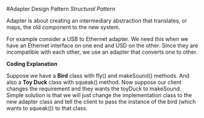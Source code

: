 #Adapter Design Pattern 
*Structural Pattern*

Adapter is about creating an intermediary abstraction that translates, or maps, the old component to the new system.

For example consider a USB to Ethernet adapter. We need this when we have an Ethernet interface on one end and USD on the other. Since they are incompatible with each other, we use an adapter 
that converts one to other.

**Coding Explanation**

Suppose we have a **Bird** class with fly() and makeSound() methods. And also a **Toy Duck** class with squeak() method.
Now suppose our client changes the requirement and they wants the toyDuck to makeSound.
Simple solution  is that we will just change the implementation class to the new adapter class and tell the client to pass the instance of the bird (which wants to squeak()) to that class.
